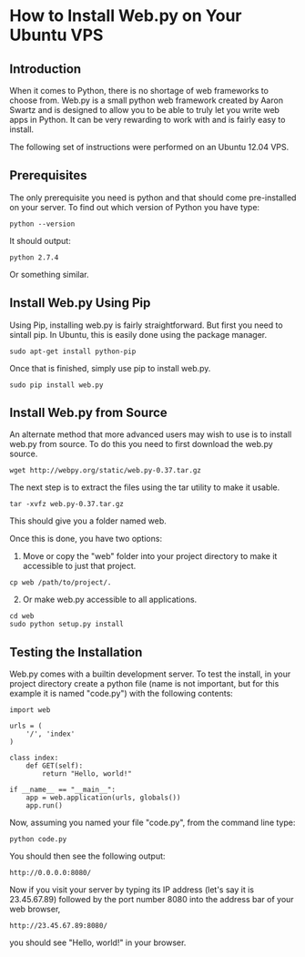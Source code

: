 # How to Install Web.py on Your Ubuntu VPS

## Introduction

When it comes to Python, there is no shortage of web frameworks to choose from. Web.py is a small python web framework created by Aaron Swartz and is designed to allow you to be able to truly let you write web apps in Python.  It can be very rewarding to work with and is fairly easy to install.

The following set of instructions were performed on an Ubuntu 12.04 VPS.

## Prerequisites

The only prerequisite you need is python and that should come pre-installed on your server. To find out which version of Python you have type:
~~~~
python --version
~~~~

It should output:
~~~~
python 2.7.4
~~~~

Or something similar.


## Install Web.py Using Pip

Using Pip, installing web.py is fairly straightforward. But first you need to sintall pip. In Ubuntu, this is easily done using the package manager.
~~~~
sudo apt-get install python-pip
~~~~

Once that is finished, simply use pip to install web.py.
~~~~
sudo pip install web.py
~~~~

## Install Web.py from Source

An alternate method that more advanced users may wish to use is to install web.py from source.  To do this you need to first download the web.py source.
~~~~
wget http://webpy.org/static/web.py-0.37.tar.gz
~~~~

The next step is to extract the files using the tar utility to make it usable.
~~~~
tar -xvfz web.py-0.37.tar.gz
~~~~

This should give you a folder named web.

Once this is done, you have two options:
1. Move or copy the "web" folder into your project directory to make it accessible to just that project.
~~~~
cp web /path/to/project/.
~~~~

2. Or make web.py accessible to all applications.
~~~~
cd web
sudo python setup.py install
~~~~


## Testing the Installation

Web.py comes with a builtin development server.  To test the install, in your project directory create a python file (name is not important, but for this example it is named "code.py") with the following contents:
~~~~
import web

urls = (
    '/', 'index'
)

class index:
    def GET(self):
        return "Hello, world!"

if __name__ == "__main__":
    app = web.application(urls, globals())
    app.run()
~~~~

Now, assuming you named your file "code.py", from the command line type:
~~~~
python code.py
~~~~

You should then see the following output:
~~~~
http://0.0.0.0:8080/
~~~~

Now if you visit your server by typing its IP address (let's say it is 23.45.67.89) followed by the port number 8080 into the address bar of your web browser,
~~~~
http://23.45.67.89:8080/
~~~~

you should see "Hello, world!" in your browser.
